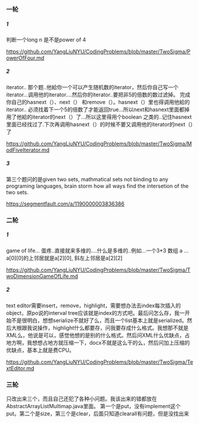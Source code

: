 ### 一轮

##### 1

判断一个long n 是不是power of 4

https://github.com/YangLiuNYU/CodingProblems/blob/master/TwoSigma/PowerOfFour.md

##### 2

 iterator.. 那个题..他給你一个可以产生随机数的iterator，然后你自己写一个iterator…调用他的iterator….然后你的iterator..要把非5的倍数的数过滤掉。 完成你自己的hasnext（）、next（） 和remove（）。hasnext（）里也得调用他給的iterator.. 必须找着下一个5的倍数了才能返回true…所以next和hasnext里面都掉用了他給的iterator的next（）了…所以这里得用个boolean 之类的..记住hasnext里面已经找过了.下次再调用hasnext（）的时候不要又调用他的iterator的next（）了
 
 https://github.com/YangLiuNYU/CodingProblems/blob/master/TwoSigma/ModFiveIterator.md
 
##### 3
 
 第三个题问的是given two sets, mathmatical sets not binding to any programing languages, brain storm how all ways find the intersetion of the two sets.
 
 https://segmentfault.com/a/1190000003836386
 
 ### 二轮
 
 ##### 1
 
 game of life… 蛋疼..直接就来多维的….什么是多维的..例如…一个3*3 数组 a … a[0][0]的上邻居就是a[2][0], 斜左上邻居是a[2][2]
 
 https://github.com/YangLiuNYU/CodingProblems/blob/master/TwoSigma/TwoDimensionGameOfLife.md
 
 ##### 2
 
text editor需要insert，remove，highlight，需要想办法去index每次插入的object，原po说的interval tree应该就是index的方式吧。最后问怎么存，我一开始不是很明白，想想serialize不就好了么，而且一个list基本上就是serialized。然后大根跟我说操作，highlight什么都要存，问我要存成什么格式。我想那不就是XML么，他说是可以，感觉他想的是别的什么格式。然后问XML什么优缺点，占地方啊，我想想占地方就压缩一下，docx不就是这么干的么，然后问加上压缩的优缺点，基本上就是费CPU。
 
 https://github.com/YangLiuNYU/CodingProblems/blob/master/TwoSigma/TextEditor.md
 
 ### 三轮
 
只改出来三个，而且自己还犯了各种小问题。我该出来的错都放在AbstractArrayListMultimap.java里面。
第一个是put，没有implement这个put。第二个是size，第三个是clear，后面只知道clearall有问题，但是没找出来

